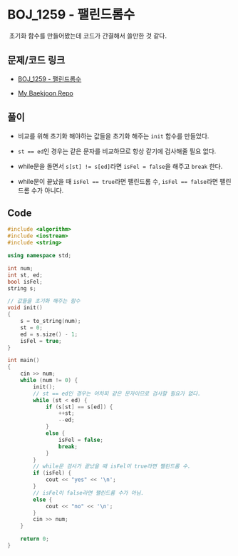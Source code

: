 # BOJ_1259 - 팰린드롬수

&nbsp;초기화 함수를 만들어봤는데 코드가 간결해서 쓸만한 것 같다.

## 문제/코드 링크

- [BOJ_1259 - 팰린드롬수](https://www.acmicpc.net/problem/1259)

- [My Baekjoon Repo](https://github.com/Meantint/Baekjoon)

## 풀이

- 비교를 위해 초기화 해야하는 값들을 초기화 해주는 `init` 함수를 만들었다.

- `st == ed`인 경우는 같은 문자를 비교하므로 항상 같기에 검사해줄 필요 없다.

- while문을 돌면서 `s[st] != s[ed]`라면 `isFel = false`을 해주고 `break` 한다.

- while문이 끝났을 때 `isFel == true`라면 팰린드롬 수, `isFel == false`라면 팰린드롬 수가 아니다.

## Code

```cpp
#include <algorithm>
#include <iostream>
#include <string>

using namespace std;

int num;
int st, ed;
bool isFel;
string s;

// 값들을 초기화 해주는 함수
void init()
{
    s = to_string(num);
    st = 0;
    ed = s.size() - 1;
    isFel = true;
}

int main()
{
    cin >> num;
    while (num != 0) {
        init();
        // st == ed인 경우는 어차피 같은 문자이므로 검사할 필요가 없다.
        while (st < ed) {
            if (s[st] == s[ed]) {
                ++st;
                --ed;
            }
            else {
                isFel = false;
                break;
            }
        }
        // while문 검사가 끝났을 때 isFel이 true라면 팰린드롬 수.
        if (isFel) {
            cout << "yes" << '\n';
        }
        // isFel이 false라면 팰린드롬 수가 아님.
        else {
            cout << "no" << '\n';
        }
        cin >> num;
    }

    return 0;
}
```
